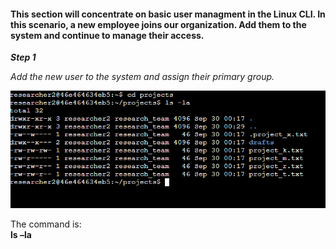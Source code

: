 #### This section will concentrate on basic user managment in the Linux CLI. In this scenario, a new employee joins our organization. Add them to the system and continue to manage their access.
***Step 1***  

*Add the new user to the system and assign their primary group.*     

![get-content](https://github.com/GSecAwareness/Authorization-Management---Linux-CLI/blob/main/1%20permissions.PNG)  


The command is:  
**ls –la**  
